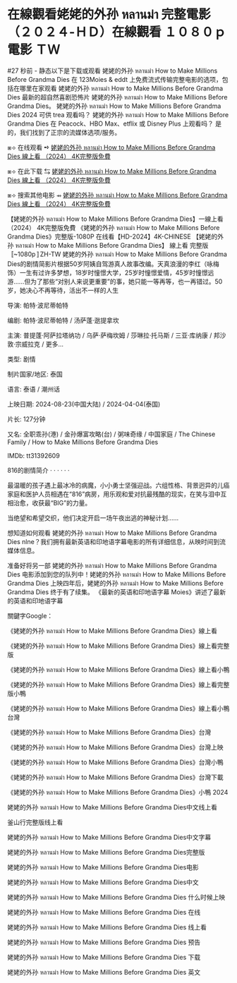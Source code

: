 # 在線觀看姥姥的外孙 หลานม่า 完整電影（２０２４-ＨＤ）在線觀看 １０８０ｐ 電影 ＴＷ
#27 秒前 - 静态以下是下载或观看 姥姥的外孙 หลานม่า How to Make Millions Before Grandma Dies 在 123Moies & eddt 上免费流式传输完整电影的选项，包括在哪里在家观看 姥姥的外孙 หลานม่า How to Make Millions Before Grandma Dies 最新的超自然喜剧恐怖片 姥姥的外孙 หลานม่า How to Make Millions Before Grandma Dies。 姥姥的外孙 หลานม่า How to Make Millions Before Grandma Dies 2024 可供 trea 观看吗？ 姥姥的外孙 หลานม่า How to Make Millions Before Grandma Dies 在 Peacock、HBO Max、etflix 或 Disney Plus 上观看吗？ 是的，我们找到了正宗的流媒体选项/服务。

⧆⟢ 在线观看 ➺ [姥姥的外孙 หลานม่า How to Make Millions Before Grandma Dies 線上看 （2024） 4K完整版免費](https://t.co/xvwtku0vjX)

⧆⟢ 在此下载 ⇆ [姥姥的外孙 หลานม่า How to Make Millions Before Grandma Dies 線上看 （2024） 4K完整版免費](https://t.co/xvwtku0vjX)

⧆⟢ 搜索其他电影 ⇴ [姥姥的外孙 หลานม่า How to Make Millions Before Grandma Dies 線上看 （2024） 4K完整版免費](https://t.co/xvwtku0vjX)

【姥姥的外孙 หลานม่า How to Make Millions Before Grandma Dies】一線上看（2024） 4K完整版免費
《姥姥的外孙 หลานม่า How to Make Millions Before Grandma Dies》完整版-1080P 在线看【HD-2024】4K-CHINESE
【姥姥的外孙 หลานม่า How to Make Millions Before Grandma Dies】 線上看 完整版〚~1080p〛ZH-TW
姥姥的外孙 หลานม่า How to Make Millions Before Grandma Dies的剧情简影片根据50岁阿姨自驾游真人故事改编。天真浪漫的李红（咏梅 饰）一生有过许多梦想，18岁时憧憬大学，25岁时憧憬爱情，45岁时憧憬远游……但为了那些“对别人来说更重要”的事，她只能一等再等，也一再错过。50岁，她决心不再等待，活出不一样的人生

导演: 帕特·波尼蒂帕特

编剧: 帕特·波尼蒂帕特 / 汤萨蓬·逖提拿坎

主演: 普提蓬·阿萨拉塔纳功 / 乌萨·萨梅坎姆 / 莎琳拉·托马斯 / 三亚·库纳康 / 邦沙敦·宗威拉克 / 更多...

类型: 剧情

制片国家/地区: 泰国

语言: 泰语 / 潮州话

上映日期: 2024-08-23(中国大陆) / 2024-04-04(泰国)

片长: 127分钟

又名: 全职乖孙(港) / 金孙爆富攻略(台) / 粥味奇缘 / 中国家庭 / The Chinese Family / How to Make Millions Before Grandma Dies‎

IMDb: tt31392609

816的剧情简介 · · · · · ·

最温暖的孩子遇上最冰冷的病魔，小小勇士坚强迎战。六组性格、背景迥异的儿癌家庭和医护人员相遇在“816”病房，用乐观和爱对抗最残酷的现实，在笑与泪中互相治愈，收获最“BIG”的力量。

当绝望和希望交织，他们决定开启一场午夜出逃的神秘计划……

想知道如何观看 姥姥的外孙 หลานม่า How to Make Millions Before Grandma Dies nlne？我们拥有最新英语和印地语字幕电影的所有详细信息，从映时间到流媒体信息。

准备好将另一部 姥姥的外孙 หลานม่า How to Make Millions Before Grandma Dies 电影添加到您的队列中！姥姥的外孙 หลานม่า How to Make Millions Before Grandma Dies 上映四年后，姥姥的外孙 หลานม่า How to Make Millions Before Grandma Dies 终于有了续集。 《最新的英语和印地语字幕 Moies》讲述了最新的英语和印地语字幕

關鍵字Google：

《姥姥的外孙 หลานม่า How to Make Millions Before Grandma Dies》線上看

《姥姥的外孙 หลานม่า How to Make Millions Before Grandma Dies》線上看完整版

《姥姥的外孙 หลานม่า How to Make Millions Before Grandma Dies》線上看小鴨

《姥姥的外孙 หลานม่า How to Make Millions Before Grandma Dies》線上看完整版小鴨

《姥姥的外孙 หลานม่า How to Make Millions Before Grandma Dies》線上看小鴨 台灣

《姥姥的外孙 หลานม่า How to Make Millions Before Grandma Dies》台灣

《姥姥的外孙 หลานม่า How to Make Millions Before Grandma Dies》台灣上映

《姥姥的外孙 หลานม่า How to Make Millions Before Grandma Dies》台灣小鴨

《姥姥的外孙 หลานม่า How to Make Millions Before Grandma Dies》台灣下載

《姥姥的外孙 หลานม่า How to Make Millions Before Grandma Dies》小鴨 2024

姥姥的外孙 หลานม่า How to Make Millions Before Grandma Dies中文线上看

釜山行完整版线上看

姥姥的外孙 หลานม่า How to Make Millions Before Grandma Dies中文字幕

姥姥的外孙 หลานม่า How to Make Millions Before Grandma Dies完整版

姥姥的外孙 หลานม่า How to Make Millions Before Grandma Dies电影

姥姥的外孙 หลานม่า How to Make Millions Before Grandma Dies中文

姥姥的外孙 หลานม่า How to Make Millions Before Grandma Dies 什么时候上映

姥姥的外孙 หลานม่า How to Make Millions Before Grandma Dies 在线

姥姥的外孙 หลานม่า How to Make Millions Before Grandma Dies 线上看

姥姥的外孙 หลานม่า How to Make Millions Before Grandma Dies 预告

姥姥的外孙 หลานม่า How to Make Millions Before Grandma Dies 下载

姥姥的外孙 หลานม่า How to Make Millions Before Grandma Dies 英文
